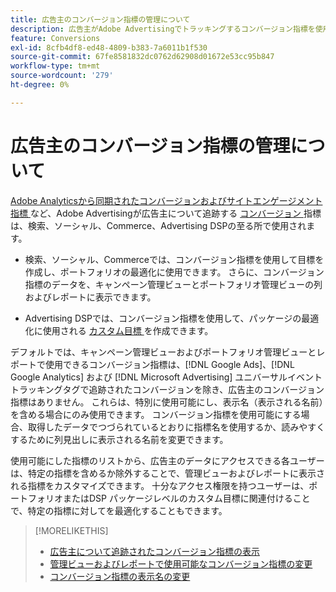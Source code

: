 ```yaml
---
title: 広告主のコンバージョン指標の管理について
description: 広告主がAdobe Advertisingでトラッキングするコンバージョン指標を使用する方法を説明します。
feature: Conversions
exl-id: 8cfb4df8-ed48-4809-b383-7a6011b1f530
source-git-commit: 67fe8581832dc0762d62908d01672e53cc95b847
workflow-type: tm+mt
source-wordcount: '279'
ht-degree: 0%

---
```


# 広告主のコンバージョン指標の管理について

[Adobe Analyticsから同期されたコンバージョンおよびサイトエンゲージメント指標 ](/help/search-social-commerce/glossary.md#c-d) など、Adobe Advertisingが広告主について追跡する [ コンバージョン ](/help/integrations/analytics/analytics-data-in-advertising.md) 指標は、検索、ソーシャル、Commerce、Advertising DSPの至る所で使用されます。

* 検索、ソーシャル、Commerceでは、コンバージョン指標を使用して目標を作成し、ポートフォリオの最適化に使用できます。 さらに、コンバージョン指標のデータを、キャンペーン管理ビューとポートフォリオ管理ビューの列およびレポートに表示できます。

* Advertising DSPでは、コンバージョン指標を使用して、パッケージの最適化に使用される [ カスタム目標 ](/help/dsp/optimization/custom-goal.md) を作成できます。

デフォルトでは、キャンペーン管理ビューおよびポートフォリオ管理ビューとレポートで使用できるコンバージョン指標は、[!DNL Google Ads]、[!DNL Google Analytics] および [!DNL Microsoft Advertising] ユニバーサルイベントトラッキングタグで追跡されたコンバージョンを除き、広告主のコンバージョン指標はありません。 これらは、特別に使用可能にし、表示名（表示される名前）を含める場合にのみ使用できます。 コンバージョン指標を使用可能にする場合、取得したデータでつづられているとおりに指標名を使用するか、読みやすくするために列見出しに表示される名前を変更できます。

使用可能にした指標のリストから、広告主のデータにアクセスできる各ユーザーは、特定の指標を含めるか除外することで、管理ビューおよびレポートに表示される指標をカスタマイズできます。 十分なアクセス権限を持つユーザーは、ポートフォリオまたはDSP パッケージレベルのカスタム目標に関連付けることで、特定の指標に対してを最適化することもできます。

>[!MORELIKETHIS]
>
>* [ 広告主について追跡されたコンバージョン指標の表示 ](conversion-metric-view-tracked.md)
>* [ 管理ビューおよびレポートで使用可能なコンバージョン指標の変更 ](conversion-metric-edit-available.md)
>* [ コンバージョン指標の表示名の変更 ](conversion-metric-edit-display-name.md)
